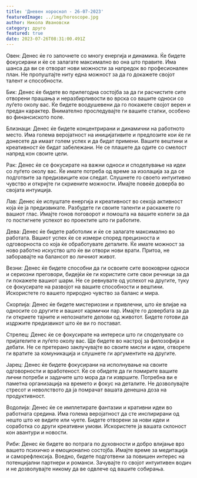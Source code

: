```yaml
---
title: 'Дневен хороскоп - 26-07-2023'
featuredImage: ../img/horoscope.jpg
author: Никола Ивановски
category: друго
featured: true
date: 2023-07-26T08:31:00.491Z
---
```

Овен:
Денес ќе го започнете со многу енергија и динамика. Ќе бидете фокусирани и ќе се залагате максимално во она што правите. Има шанса да ви се отворат нови можности за напредок во професионален план. Не пропуштајте ниту една можност за да го докажете својот талент и способности.

Бик:
Денес ќе бидете во прилегодна состојба за да ги расчистите сите отворени прашања и неразбирливости во врска со вашите односи со луѓето околу вас. Ќе бидете воодушевени да го покажете својот верен и предан карактер. Внимателно проследувајте ги вашите стапки, особено во финансиското поле.

Близнаци:
Денес ќе бидете концентрирани и динамични на работното место. Има голема веројатност на иницијативите и предлозите кои ќе ги донесете да имаат голем успех и да бидат примени. Вашите вештини и креативност ќе бидат забележани. Не се плашете да одите со смелост напред кон своите цели.

Рак:
Денес ќе се фокусирате на важни односи и споделување на идеи со луѓето околу вас. Ќе имате потреба од време за изолација за да се подготвите за предизвиците кои следат. Слушнете го своето интуитивно чувство и откријте ги скриените можности. Имајте повеќе доверба во својата интуиција.

Лав:
Денес ќе испуштате енергија и креативност во секоја активност која ќе ја предизвикате. Разбудете ги своите таленти и раскажете го вашиот глас. Имајте гонов поговорот и помошта на вашите колеги за да го постигнете успехот во проектите што ги работите.

Дева:
Денес ќе бидете работолик и ќе се залагате максимално во работата. Вашиот успех ќе се измери според прецизноста и одговорноста со која ќе обработувате деталите. Ќе имате можност за ново работно искуство што ќе ви отвори нови врати. Притоа, не заборавајте на балансот во личниот живот.

Везни:
Денес ќе бидете способни да ги освоите сите вооковрни односи и сериозни преговори, бидејќи ќе ги користите сите свои речници за да ги покажете вашиот шарм. Не се ревнувате од успехот на другите, туку се фокусирате на развојот на вашите способности и вештини. Искористете го вашето природно чувство за баланс и мира.

Скорпија:
Денес ќе бидете мистериозни и привлечни, што ќе влијае на односите со другите и вашиот кармички пар. Имајте го довербата за да ги откриете тајните и непознатите делови од животот. Бидете готови да издржите предизвикот што ќе ви го постават.

Стрелец:
Денес ќе се фокусирате на интереси што ги споделувате со пријателите и луѓето околу вас. Ще бидете во настрој за филозофија и дебати. Не се претерано заклучувајте во своите мисли и идеи, отворете ги вратите за комуникација и слушнете ги аргументите на другите.

Јарец:
Денес ќе бидете фокусирани на исполнување на своите одговорности и вработеност. Ќе се обидете да ги помирите вашите лични потреби и задачите што мора да ги извршите. Потребна ви е паметна организација на времето и фокус на деталите. Не дозволувајте стресот и неволството да ја помрачат вашата денешна доза на продуктивност.

Водолија:
Денес ќе се имплетирате фантазии и кративни идеи во работната средина. Има голема веројатност да сте инспирирани од нешто што ке видите или чуете. Бидете отворени за нови идеи и соработка со други креативни умови. Искористете ја вашата склоност кон авантури и новости.

Риби:
Денес ќе бидете во потрага по духовности и добро влијање врз вашето психичко и емоционално состојба. Имајте време за медитација и саморефлексија. Воедно, бидете подготвени за повишен интерес на потенцијални партнери и романси. Зачувајте го својот интуитивен водич и не дозволувајте никому да ве одвлече од вашите собирања.